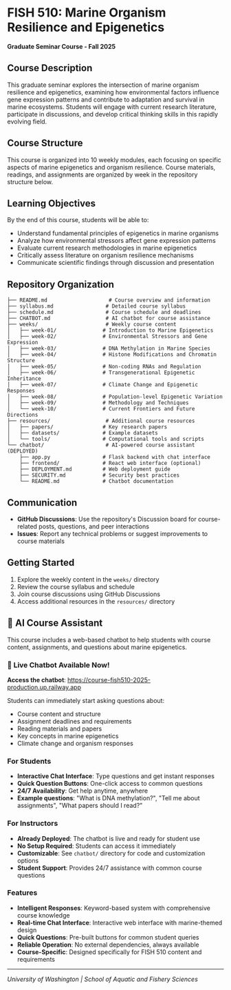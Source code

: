 # FISH 510: Marine Organism Resilience and Epigenetics
**Graduate Seminar Course - Fall 2025**

## Course Description
This graduate seminar explores the intersection of marine organism resilience and epigenetics, examining how environmental factors influence gene expression patterns and contribute to adaptation and survival in marine ecosystems. Students will engage with current research literature, participate in discussions, and develop critical thinking skills in this rapidly evolving field.

## Course Structure
This course is organized into 10 weekly modules, each focusing on specific aspects of marine epigenetics and organism resilience. Course materials, readings, and assignments are organized by week in the repository structure below.

## Learning Objectives
By the end of this course, students will be able to:
- Understand fundamental principles of epigenetics in marine organisms
- Analyze how environmental stressors affect gene expression patterns
- Evaluate current research methodologies in marine epigenetics
- Critically assess literature on organism resilience mechanisms
- Communicate scientific findings through discussion and presentation

## Repository Organization
```
├── README.md                    # Course overview and information
├── syllabus.md                 # Detailed course syllabus
├── schedule.md                 # Course schedule and deadlines
├── CHATBOT.md                  # AI chatbot for course assistance
├── weeks/                      # Weekly course content
│   ├── week-01/               # Introduction to Marine Epigenetics
│   ├── week-02/               # Environmental Stressors and Gene Expression
│   ├── week-03/               # DNA Methylation in Marine Species
│   ├── week-04/               # Histone Modifications and Chromatin Structure
│   ├── week-05/               # Non-coding RNAs and Regulation
│   ├── week-06/               # Transgenerational Epigenetic Inheritance
│   ├── week-07/               # Climate Change and Epigenetic Responses
│   ├── week-08/               # Population-level Epigenetic Variation
│   ├── week-09/               # Methodology and Techniques
│   └── week-10/               # Current Frontiers and Future Directions
├── resources/                  # Additional course resources
│   ├── papers/                # Key research papers
│   ├── datasets/              # Example datasets
│   └── tools/                 # Computational tools and scripts
└── chatbot/                    # AI-powered course assistant (DEPLOYED)
    ├── app.py                 # Flask backend with chat interface
    ├── frontend/              # React web interface (optional)
    ├── DEPLOYMENT.md          # Web deployment guide
    ├── SECURITY.md            # Security best practices
    └── README.md              # Chatbot documentation
```

## Communication
- **GitHub Discussions**: Use the repository's Discussion board for course-related posts, questions, and peer interactions
- **Issues**: Report any technical problems or suggest improvements to course materials

## Getting Started
1. Explore the weekly content in the `weeks/` directory
2. Review the course syllabus and schedule
3. Join course discussions using GitHub Discussions
4. Access additional resources in the `resources/` directory

## 🤖 AI Course Assistant

This course includes a web-based chatbot to help students with course content, assignments, and questions about marine epigenetics.

### 🚀 **Live Chatbot Available Now!**

**Access the chatbot**: https://course-fish510-2025-production.up.railway.app

Students can immediately start asking questions about:
- Course content and structure
- Assignment deadlines and requirements  
- Reading materials and papers
- Key concepts in marine epigenetics
- Climate change and organism responses

### For Students
- **Interactive Chat Interface**: Type questions and get instant responses
- **Quick Question Buttons**: One-click access to common questions
- **24/7 Availability**: Get help anytime, anywhere
- **Example questions**: "What is DNA methylation?", "Tell me about assignments", "What papers should I read?"

### For Instructors
- **Already Deployed**: The chatbot is live and ready for student use
- **No Setup Required**: Students can access it immediately
- **Customizable**: See `chatbot/` directory for code and customization options
- **Student Support**: Provides 24/7 assistance with common course questions

### Features
- **Intelligent Responses**: Keyword-based system with comprehensive course knowledge
- **Real-time Chat Interface**: Interactive web interface with marine-themed design
- **Quick Questions**: Pre-built buttons for common student queries
- **Reliable Operation**: No external dependencies, always available
- **Course-Specific**: Designed specifically for FISH 510 content and requirements

---
*University of Washington | School of Aquatic and Fishery Sciences*
